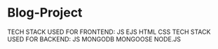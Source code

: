 # Blog-Project
TECH STACK USED FOR FRONTEND:
JS
EJS
HTML
CSS 
TECH STACK USED FOR BACKEND:
JS
MONGODB
MONGOOSE
NODE.JS

